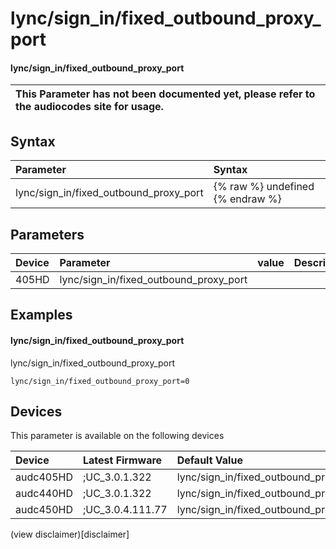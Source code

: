 ﻿---
description: lync/sign_in/fixed_outbound_proxy_port
search: false
---

# lync/sign_in/fixed_outbound_proxy_port

#### lync/sign_in/fixed_outbound_proxy_port


| This Parameter has not been documented yet, please refer to the audiocodes site for usage.  |
| :--- |

## Syntax
| Parameter | Syntax |
| :--- | :--- |
|lync/sign_in/fixed_outbound_proxy_port | {% raw %} undefined {% endraw %} |

## Parameters
|Device|Parameter|value|Description|
|:---|:---|:---|:---|
| 405HD | lync/sign_in/fixed_outbound_proxy_port |  |  |

## Examples
#### lync/sign_in/fixed_outbound_proxy_port

lync/sign_in/fixed_outbound_proxy_port

```
lync/sign_in/fixed_outbound_proxy_port=0
```

## Devices
This parameter is available on the following devices

| Device | Latest Firmware | Default Value |
|:---|:---|:---|
| audc405HD | ;UC_3.0.1.322 | lync/sign_in/fixed_outbound_proxy_port=0 
| audc440HD | ;UC_3.0.1.322 | lync/sign_in/fixed_outbound_proxy_port=0 
| audc450HD | ;UC_3.0.4.111.77 | lync/sign_in/fixed_outbound_proxy_port=0 

(view disclaimer)[disclaimer]
